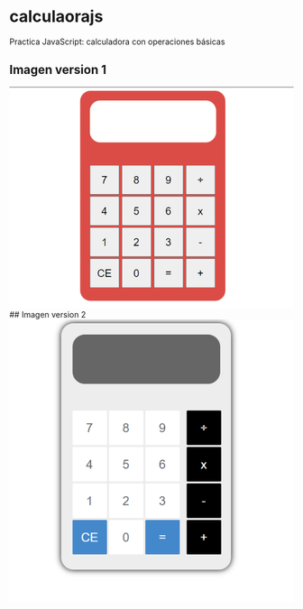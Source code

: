 # calculaorajs
Practica JavaScript: calculadora con operaciones básicas
## Imagen version 1
<img src = "media/imagen.png">
<br>
## Imagen version 2
<img src = "media/imagen2.png">

